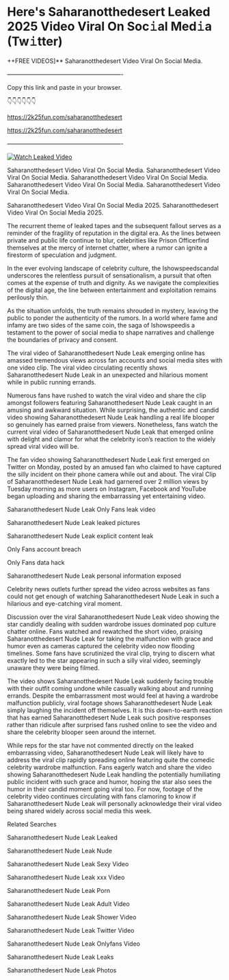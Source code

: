 # Here's Saharanotthedesert Leaked 2025 Video Viral On Soc𝚒al Med𝚒a (Tw𝚒tter)

++FREE VIDEOS]** Saharanotthedesert Video Viral On Social Media.

———————————————————-

Copy this link and paste in your browser.

👇👇👇👇👇👇

https://2k25fun.com/saharanotthedesert

https://2k25fun.com/saharanotthedesert

———————————————————-

[![Watch Leaked Video](https://miro.medium.com/v2/resize:fit:828/format:webp/1*cilzJN44JGOrTw9NJCrNHA.gif "Watch Leaked Video")](https://2k25fun.com/saharanotthedesert)

Saharanotthedesert Video Viral On Social Media. Saharanotthedesert Video Viral On Social Media. Saharanotthedesert Video Viral On Social Media. Saharanotthedesert Video Viral On Social Media. Saharanotthedesert Video Viral On Social Media.

Saharanotthedesert Video Viral On Social Media 2025. Saharanotthedesert Video Viral On Social Media 2025.

The recurrent theme of leaked tapes and the subsequent fallout serves as a reminder of the fragility of reputation in the digital era. As the lines between private and public life continue to blur, celebrities like Prison Officerfind themselves at the mercy of internet chatter, where a rumor can ignite a firestorm of speculation and judgment.

In the ever evolving landscape of celebrity culture, the Ishowspeedscandal underscores the relentless pursuit of sensationalism, a pursuit that often comes at the expense of truth and dignity. As we navigate the complexities of the digital age, the line between entertainment and exploitation remains perilously thin.

As the situation unfolds, the truth remains shrouded in mystery, leaving the public to ponder the authenticity of the rumors. In a world where fame and infamy are two sides of the same coin, the saga of Ishowspeedis a testament to the power of social media to shape narratives and challenge the boundaries of privacy and consent.

The viral video of Saharanotthedesert Nude Leak emerging online has amassed tremendous views across fan accounts and social media sites with one video clip. The viral video circulating recently shows Saharanotthedesert Nude Leak in an unexpected and hilarious moment while in public running errands.

Numerous fans have rushed to watch the viral video and share the clip amongst followers featuring Saharanotthedesert Nude Leak caught in an amusing and awkward situation. While surprising, the authentic and candid video showing Saharanotthedesert Nude Leak handling a real life blooper so genuinely has earned praise from viewers. Nonetheless, fans watch the current viral video of Saharanotthedesert Nude Leak that emerged online with delight and clamor for what the celebrity icon’s reaction to the widely spread viral video will be.

The fan video showing Saharanotthedesert Nude Leak first emerged on Twitter on Monday, posted by an amused fan who claimed to have captured the silly incident on their phone camera while out and about. The viral Clip of Saharanotthedesert Nude Leak had garnered over 2 million views by Tuesday morning as more users on Instagram, Facebook and YouTube began uploading and sharing the embarrassing yet entertaining video.

Saharanotthedesert Nude Leak Only Fans leak video

Saharanotthedesert Nude Leak leaked pictures

Saharanotthedesert Nude Leak explicit content leak

Only Fans account breach

Only Fans data hack

Saharanotthedesert Nude Leak personal information exposed

Celebrity news outlets further spread the video across websites as fans could not get enough of watching Saharanotthedesert Nude Leak in such a hilarious and eye-catching viral moment.

Discussion over the viral Saharanotthedesert Nude Leak video showing the star candidly dealing with sudden wardrobe issues dominated pop culture chatter online. Fans watched and rewatched the short video, praising Saharanotthedesert Nude Leak for taking the malfunction with grace and humor even as cameras captured the celebrity video now flooding timelines. Some fans have scrutinized the viral clip, trying to discern what exactly led to the star appearing in such a silly viral video, seemingly unaware they were being filmed.

The video shows Saharanotthedesert Nude Leak suddenly facing trouble with their outfit coming undone while casually walking about and running errands. Despite the embarrassment most would feel at having a wardrobe malfunction publicly, viral footage shows Saharanotthedesert Nude Leak simply laughing the incident off themselves. It is this down-to-earth reaction that has earned Saharanotthedesert Nude Leak such positive responses rather than ridicule after surprised fans rushed online to see the video and share the celebrity blooper seen around the internet.

While reps for the star have not commented directly on the leaked embarrassing video, Saharanotthedesert Nude Leak will likely have to address the viral clip rapidly spreading online featuring quite the comedic celebrity wardrobe malfunction. Fans eagerly watch and share the video showing Saharanotthedesert Nude Leak handling the potentially humiliating public incident with such grace and humor, hoping the star also sees the humor in their candid moment going viral too. For now, footage of the celebrity video continues circulating with fans clamoring to know if Saharanotthedesert Nude Leak will personally acknowledge their viral video being shared widely across social media this week.

Related Searches

Saharanotthedesert Nude Leak Leaked

Saharanotthedesert Nude Leak Nude

Saharanotthedesert Nude Leak Sexy Video

Saharanotthedesert Nude Leak xxx Video

Saharanotthedesert Nude Leak Porn

Saharanotthedesert Nude Leak Adult Video

Saharanotthedesert Nude Leak Shower Video

Saharanotthedesert Nude Leak Twitter Video

Saharanotthedesert Nude Leak Onlyfans Video

Saharanotthedesert Nude Leak Leaks

Saharanotthedesert Nude Leak Photos